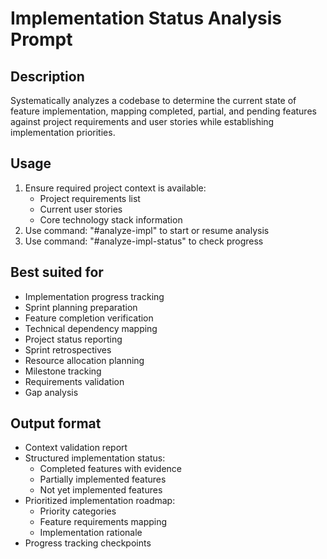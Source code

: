 # Implementation Status Analysis Prompt

## Description
Systematically analyzes a codebase to determine the current state of feature implementation, mapping completed, partial, and pending features against project requirements and user stories while establishing implementation priorities.

## Usage
1. Ensure required project context is available:
   - Project requirements list
   - Current user stories
   - Core technology stack information
2. Use command: "#analyze-impl" to start or resume analysis
3. Use command: "#analyze-impl-status" to check progress

## Best suited for
- Implementation progress tracking
- Sprint planning preparation
- Feature completion verification
- Technical dependency mapping
- Project status reporting
- Sprint retrospectives
- Resource allocation planning
- Milestone tracking
- Requirements validation
- Gap analysis

## Output format
- Context validation report
- Structured implementation status:
  - Completed features with evidence
  - Partially implemented features
  - Not yet implemented features
- Prioritized implementation roadmap:
  - Priority categories
  - Feature requirements mapping
  - Implementation rationale
- Progress tracking checkpoints
